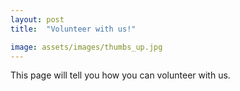 ```yaml
---
layout: post
title:  "Volunteer with us!"

image: assets/images/thumbs_up.jpg
---
```

This page will tell you how you can volunteer with us.